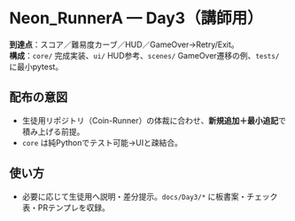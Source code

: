 # Neon_RunnerA — Day3（講師用）
**到達点**：スコア／難易度カーブ／HUD／GameOver→Retry/Exit。  
**構成**：`core/` 完成実装、`ui/` HUD参考、`scenes/` GameOver遷移の例、`tests/` に最小pytest。

## 配布の意図
- 生徒用リポジトリ（Coin-Runner）の体裁に合わせ、**新規追加＋最小追記**で積み上げる前提。  
- `core` は純Pythonでテスト可能→UIと疎結合。

## 使い方
- 必要に応じて生徒用へ説明・差分提示。`docs/Day3/*` に板書案・チェック表・PRテンプレを収録。
